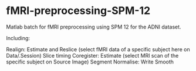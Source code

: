 # fMRI-preprocessing-SPM-12
Matlab batch for fMRI preprocessing using SPM 12 for the ADNI dataset.

Including:

Realign: Estimate and Reslice (select fMRI data of a specific subject here on Data/.Session)
Slice timing
Coregister: Estimate (select MRI scan of the specific subject on Source Image)
Segment
Normalise: Write
Smooth



